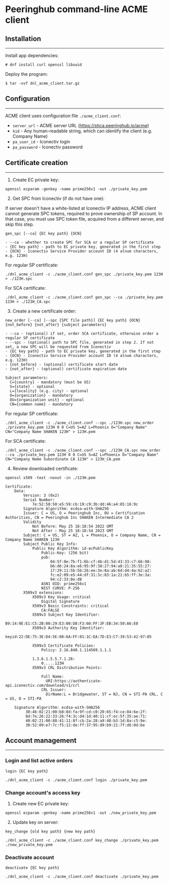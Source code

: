 # Peeringhub command-line ACME client #

## Installation ##
------------------

Install app dependencies:

```
# dnf install curl openssl libuuid
```

Deploy the program:

```
$ tar -xvf dnl_acme_client.tar.gz
```


## Configuration ##
-------------------

ACME client uses configuration file `./acme_client.conf`:

- `server_url` - ACME server URL (https://stica.peeringhub.io/acme)
- `kid` - Any human-readable string, which can identify the client (e.g. Company Name)
- `pa_user_id` - Iconectiv login
- `pa_password` - Iconectiv password


## Certificate creation ##
--------------------------

1. Create EC private key:

```
openssl ecparam -genkey -name prime256v1 -out ./private_key.pem
```

2. Get SPC from Iconectiv (if do not have one):

If server doesn't have a white-listed at Iconectiv IP address, ACME client cannot generate SPC tokens, required to prove ownership of SP account.
In that case, you must use SPC token file, acquired from a different server, and skip this step.

```
gen_spc [--ca] {EC key path} {OCN}

- --ca - whether to create SPC for SCA or a regular SP certificate
- {EC key path} - path to EC private key, generated in the first step
- {OCN} - Iconectiv Service Provider account ID (4 alnum characters, e.g. 123H)
```

For regular SP certificate:

```
./dnl_acme_client -c ./acme_client.conf gen_spc ./private_key.pem 123H > ./123H.spc
```

For SCA certificate:

```
./dnl_acme_client -c ./acme_client.conf gen_spc --ca ./private_key.pem 123H > ./123H_CA.spc
```

3. Create a new certificate order:

```
new_order [--ca] [--spc {SPC file path}] {EC key path} {OCN} {not_before} {not_after} {subject parameters}

- --ca - (optional) if set, order SCA certificate, otherwise order a regular SP certificate
- --spc - (optional) path to SPC file, generated in step 2. If not set, a new SPC will be requested from Iconectiv
- {EC key path} - path to EC private key, generated in the first step
- {OCN} - Iconectiv Service Provider account ID (4 alnum characters, e.g. 123H)
- {not_before} - (optional) certificate start date
- {not_after} - (optional) certificate expiration date

Subject parameters:
  C={country} - mandatory (must be US)
  S={state} - optional
  L={locality} (e.g. city) - optional
  O={organization} - mandatory
  OU={organization unit} - optional
  CN={common name} - mandatory
```

For regular SP certificate:

```
./dnl_acme_client -c ./acme_client.conf --spc ./123H.spc new_order ./private_key.pem 123H 0 0 C=US S=AZ L=Phoenix O="Company Name" CN="Company Name SHAKEN 123H" > 123H.pem
```

For SCA certificate:

```
./dnl_acme_client -c ./acme_client.conf --spc ./123H_CA.spc new_order --ca ./private_key.pem 123H 0 0 C=US S=AZ L=Phoenix O="Company Name" CN="Company Name Subordinate CA 123H" > 123H_CA.pem
```

4. Review downloaded certificate:

```
openssl x509 -text -noout -in ./123H.pem

Certificate:
    Data:
        Version: 3 (0x2)
        Serial Number:
            7e:52:58:50:e5:59:cb:19:c9:3b:dd:46:a4:85:16:9c
        Signature Algorithm: ecdsa-with-SHA256
        Issuer: C = US, O = Peeringhub Inc, OU = Certification Authorities, CN = Peeringhub Inc SHAKEN Intermediate CA 2
        Validity
            Not Before: May 25 18:18:54 2022 GMT
            Not After : May 25 18:18:54 2023 GMT
        Subject: C = US, ST = AZ, L = Phoenix, O = Company Name, CN = Company Name SHAKEN 123H
        Subject Public Key Info:
            Public Key Algorithm: id-ecPublicKey
                Public-Key: (256 bit)
                pub:
                    04:5f:8e:7b:f1:6b:cf:46:d1:5d:43:33:c7:66:98:
                    b6:d6:24:8a:e6:95:9f:38:27:94:a8:21:35:55:27:
                    17:29:11:5b:5b:26:ee:3e:8a:ab:6d:d4:4a:62:a2:
                    fc:e2:09:e5:44:df:31:3c:83:1a:21:b5:ff:3e:3a:
                    94:c2:33:8e:d8
                ASN1 OID: prime256v1
                NIST CURVE: P-256
        X509v3 extensions:
            X509v3 Key Usage: critical
                Digital Signature
            X509v3 Basic Constraints: critical
                CA:FALSE
            X509v3 Subject Key Identifier:
                B9:14:9E:E1:C5:2B:00:29:E3:00:D8:F3:60:FF:3F:EB:34:50:A6:E0
            X509v3 Authority Key Identifier:
                keyid:22:DE:75:3E:D4:5E:08:6A:FF:01:1C:EA:7D:E3:C7:39:53:42:97:05

            X509v3 Certificate Policies:
                Policy: 2.16.840.1.114569.1.1.1

            1.3.6.1.5.5.7.1.26:
                0.....123H
            X509v3 CRL Distribution Points:

                Full Name:
                  URI:https://authenticate-api.iconectiv.com/download/v1/crl
                CRL Issuer:
                  DirName:L = Bridgewater, ST = NJ, CN = STI-PA CRL, C = US, O = STI-PA

    Signature Algorithm: ecdsa-with-SHA256
         30:46:02:21:00:b8:8d:fa:9f:cd:c0:20:65:f4:ce:84:6e:2f:
         8d:7e:26:22:33:26:f4:3c:d4:1d:40:11:cf:ec:5f:35:ae:71:
         40:02:21:00:88:41:11:8f:cb:2a:28:a9:48:b3:1d:8a:c5:9e:
         30:52:09:e7:7c:f5:12:de:ff:37:95:d9:b9:21:7f:d6:0d:be
```

## Account management ##
------------------------

### Login and list active orders ###

```
login {EC key path}

./dnl_acme_client -c ./acme_client.conf login ./private_key.pem
```

### Change account's access key ###

1. Create new EC private key:

```
openssl ecparam -genkey -name prime256v1 -out ./new_private_key.pem
```

2. Update key on server:

```
key_change {old key path} {new key path}

./dnl_acme_client -c ./acme_client.conf key_change ./private_key.pem ./new_private_key.pem
```

### Deactivate account ###

```
deactivate {EC key path}

./dnl_acme_client -c ./acme_client.conf deactivate ./private_key.pem
```
